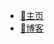 * [📖主页](readme)
* [🔮博客](https://hi.asyncx.top)
<!-- * [软件推荐](software/)//TODO
* [Leetcode](code/) -->
